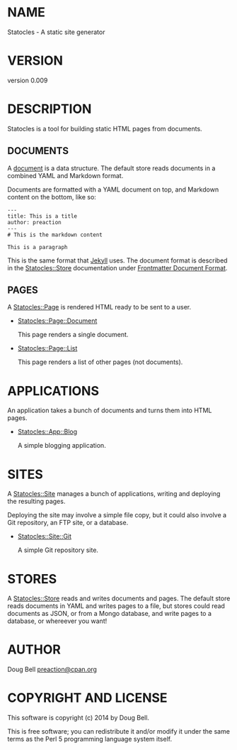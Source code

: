 # NAME

Statocles - A static site generator

# VERSION

version 0.009

# DESCRIPTION

Statocles is a tool for building static HTML pages from documents.

## DOCUMENTS

A [document](https://metacpan.org/pod/Statocles::Document) is a data structure. The default store reads documents in a combined
YAML and Markdown format.

Documents are formatted with a YAML document on top, and Markdown content
on the bottom, like so:

    ---
    title: This is a title
    author: preaction
    ---
    # This is the markdown content
    
    This is a paragraph

This is the same format that [Jekyll](http://jekyllrb.com) uses. The document
format is described in the [Statocles::Store](https://metacpan.org/pod/Statocles::Store) documentation under
[Frontmatter Document Format](https://metacpan.org/pod/Statocles::Store#Frontmatter-Document-Format).

## PAGES

A [Statocles::Page](https://metacpan.org/pod/Statocles::Page) is rendered HTML ready to be sent to a user.

- [Statocles::Page::Document](https://metacpan.org/pod/Statocles::Page::Document)

    This page renders a single document.

- [Statocles::Page::List](https://metacpan.org/pod/Statocles::Page::List)

    This page renders a list of other pages (not documents).

# APPLICATIONS

An application takes a bunch of documents and turns them into HTML pages.

- [Statocles::App::Blog](https://metacpan.org/pod/Statocles::App::Blog)

    A simple blogging application.

# SITES

A [Statocles::Site](https://metacpan.org/pod/Statocles::Site) manages a bunch of applications, writing and deploying the resulting
pages.

Deploying the site may involve a simple file copy, but it could also involve a
Git repository, an FTP site, or a database.

- [Statocles::Site::Git](https://metacpan.org/pod/Statocles::Site::Git)

    A simple Git repository site.

# STORES

A [Statocles::Store](https://metacpan.org/pod/Statocles::Store) reads and writes documents and pages. The default store
reads documents in YAML and writes pages to a file, but stores could read
documents as JSON, or from a Mongo database, and write pages to a database, or
whereever you want!

# AUTHOR

Doug Bell <preaction@cpan.org>

# COPYRIGHT AND LICENSE

This software is copyright (c) 2014 by Doug Bell.

This is free software; you can redistribute it and/or modify it under
the same terms as the Perl 5 programming language system itself.
